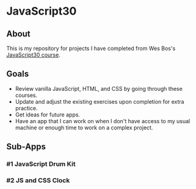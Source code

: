 # JavaScript30

## About
This is my repository for projects I have completed from Wes Bos's [JavaScript30 course](https://javascript30.com/).

## Goals
- Review vanilla JavaScript, HTML, and CSS by going through these courses.
- Update and adjust the existing exercises upon completion for extra practice.
- Get ideas for future apps.
- Have an app that I can work on when I don't have access to my usual machine or enough time to work on a complex project.

## Sub-Apps
### #1 JavaScript Drum Kit
### #2 JS and CSS Clock
